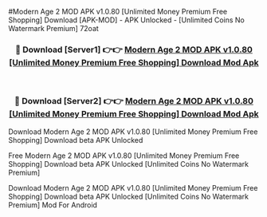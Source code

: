 #Modern Age 2 MOD APK v1.0.80 [Unlimited Money Premium Free Shopping] Download [APK-MOD] - APK Unlocked - [Unlimited Coins No Watermark Premium] 72oat



<div align="center">

<h3>🔴 Download [Server1] 👉👉 <a href="https://momento.my/?title=Modern_Age_2_MOD_APK_v1.0.80_[Unlimited_Money_Premium_Free_Shopping]_Download">Modern Age 2 MOD APK v1.0.80 [Unlimited Money Premium Free Shopping] Download Mod Apk</a></h3><br>

<h3>🔴 Download [Server2] 👉👉 <a href="https://momento.my/?title=Modern_Age_2_MOD_APK_v1.0.80_[Unlimited_Money_Premium_Free_Shopping]_Download">Modern Age 2 MOD APK v1.0.80 [Unlimited Money Premium Free Shopping] Download Mod Apk</a></h3>
</div>



Download Modern Age 2 MOD APK v1.0.80 [Unlimited Money Premium Free Shopping] Download beta APK Unlocked

Free Modern Age 2 MOD APK v1.0.80 [Unlimited Money Premium Free Shopping] Download beta APK Unlocked [Unlimited Coins No Watermark Premium]

Download Modern Age 2 MOD APK v1.0.80 [Unlimited Money Premium Free Shopping] Download beta APK Unlocked [Unlimited Coins No Watermark Premium] Mod For Android
